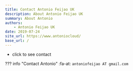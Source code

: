```yaml
---
title: Contact Antonio Feijao UK
description: About Antonio Feijao UK
summary: About Antonio 
authors:
    - Antonio Feijao UK
date: 2019-07-24
site_url: https://www.antoniocloud/
base_url: /
---
```


- click to see contact

??? info "Contact Antonio"
    :fa-at: `antoniofeijao AT gmail.com`
